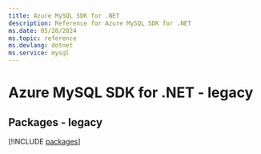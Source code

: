 ```yaml
---
title: Azure MySQL SDK for .NET
description: Reference for Azure MySQL SDK for .NET
ms.date: 05/28/2024
ms.topic: reference
ms.devlang: dotnet
ms.service: mysql
---
```

# Azure MySQL SDK for .NET - legacy
## Packages - legacy
[!INCLUDE [packages](mysql-index.md)]